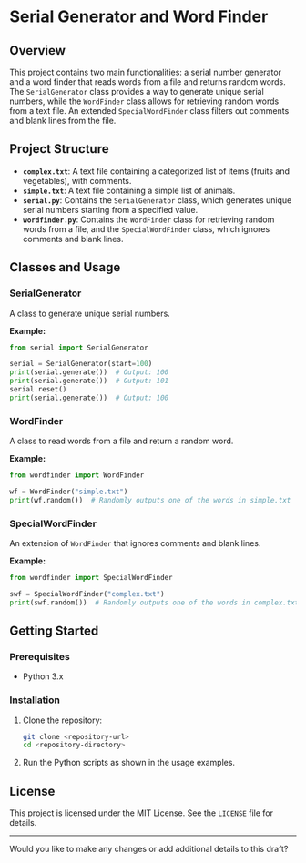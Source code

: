 # Serial Generator and Word Finder

## Overview

This project contains two main functionalities: a serial number generator and a word finder that reads words from a file and returns random words. The `SerialGenerator` class provides a way to generate unique serial numbers, while the `WordFinder` class allows for retrieving random words from a text file. An extended `SpecialWordFinder` class filters out comments and blank lines from the file.

## Project Structure

- **`complex.txt`**: A text file containing a categorized list of items (fruits and vegetables), with comments.
- **`simple.txt`**: A text file containing a simple list of animals.
- **`serial.py`**: Contains the `SerialGenerator` class, which generates unique serial numbers starting from a specified value.
- **`wordfinder.py`**: Contains the `WordFinder` class for retrieving random words from a file, and the `SpecialWordFinder` class, which ignores comments and blank lines.

## Classes and Usage

### SerialGenerator

A class to generate unique serial numbers.

**Example:**
```python
from serial import SerialGenerator

serial = SerialGenerator(start=100)
print(serial.generate())  # Output: 100
print(serial.generate())  # Output: 101
serial.reset()
print(serial.generate())  # Output: 100
```

### WordFinder

A class to read words from a file and return a random word.

**Example:**
```python
from wordfinder import WordFinder

wf = WordFinder("simple.txt")
print(wf.random())  # Randomly outputs one of the words in simple.txt
```

### SpecialWordFinder

An extension of `WordFinder` that ignores comments and blank lines.

**Example:**
```python
from wordfinder import SpecialWordFinder

swf = SpecialWordFinder("complex.txt")
print(swf.random())  # Randomly outputs one of the words in complex.txt (ignoring comments)
```

## Getting Started

### Prerequisites

- Python 3.x

### Installation

1. Clone the repository:
   ```bash
   git clone <repository-url>
   cd <repository-directory>
   ```

2. Run the Python scripts as shown in the usage examples.

## License

This project is licensed under the MIT License. See the `LICENSE` file for details.

---

Would you like to make any changes or add additional details to this draft?

